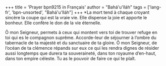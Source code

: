 +++
title = 'Prayer bpn9215 in Français'
author = "Bahá'u'lláh"
tags = ['lang-fr', 'bpn-unsorted', "Bahá'u'lláh"]
+++
*La mort tend à chaque croyant sincère la coupe qui est la vraie vie. Elle dispense la joie et apporte le bonheur. Elle confère le don de la vie éternelle.


Ô mon Seigneur, permets à ceux qui montent vers toi de trouver refuge en toi qui es le compagnon suprême. Accorde-leur de séjourner à l’ombre du tabernacle de ta majesté et du sanctuaire de ta gloire. Ô mon Seigneur, de l’océan de ta clémence répands sur eux ce qui les rendra dignes de résider aussi longtemps que durera ta souveraineté, dans ton royaume d’en-haut, dans ton empire céleste.
Tu as le pouvoir de faire ce qui te plaît.
